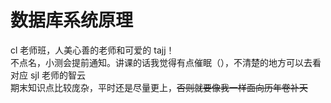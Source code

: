 # 数据库系统原理
cl 老师班，人美心善的老师和可爱的 tajj！   
不点名，小测会提前通知。讲课的话我觉得有点催眠（），不清楚的地方可以去看对应 sjl 老师的智云   
期末知识点比较庞杂，平时还是尽量更上，~~否则就要像我一样面向历年卷补天~~
